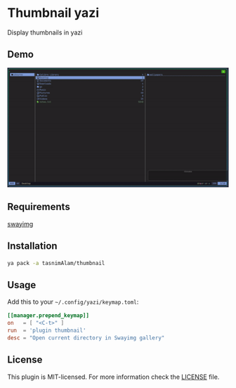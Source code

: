 # Thumbnail yazi

Display thumbnails in yazi 

## Demo
![Demo](demo.gif)

## Requirements
[swayimg](https://github.com/artemsen/swayimg)

## Installation

```sh
ya pack -a tasnimAlam/thumbnail
```

## Usage

Add this to your `~/.config/yazi/keymap.toml`:

```toml
[[manager.prepend_keymap]]
on   = [ "<C-t>" ]
run  = 'plugin thumbnail'
desc = "Open current directory in Swayimg gallery"
```

## License

This plugin is MIT-licensed. For more information check the [LICENSE](LICENSE) file.
